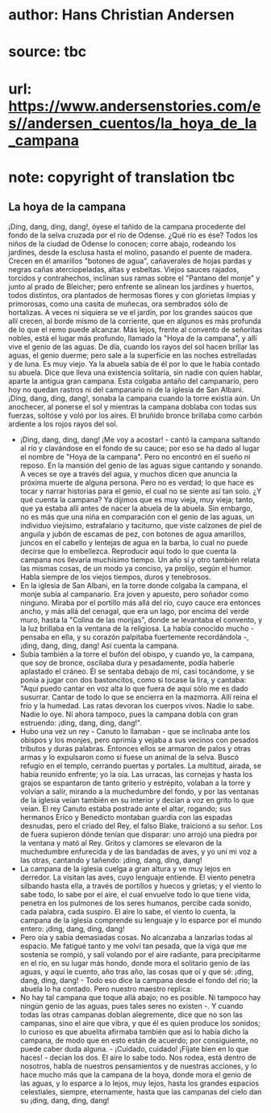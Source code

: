 # author: Hans Christian Andersen
# source: tbc
# url: https://www.andersenstories.com/es//andersen_cuentos/la_hoya_de_la_campana
# note: copyright of translation tbc

## La hoya de la campana 

¡Ding, dang, ding, dang!, óyese el tañido de la campana procedente del
fondo de la selva cruzada por el río de Odense. ¿Qué río es ése? Todos
los niños de la ciudad de Odense lo conocen; corre abajo, rodeando los
jardines, desde la esclusa hasta el molino, pasando el puente de madera.
Crecen en él amarillos "botones de agua", cañaverales de hojas pardas
y negras cañas aterciopeladas, altas y esbeltas. Viejos sauces rajados,
torcidos y contrahechos, inclinan sus ramas sobre el "Pantano del
monje" y junto al prado de Bleicher; pero enfrente se alinean los
jardines y huertos, todos distintos, ora plantados de hermosas flores y
con glorietas limpias y primorosas, como una casita de muñecas, ora
sembrados sólo de hortalizas.
A veces ni siquiera se ve el jardín, por los grandes saúcos que allí
crecen, al borde mismo de la corriente, que en algunos es más profunda
de lo que el remo puede alcanzar. Más lejos, frente al convento de
señoritas nobles, está el lugar más profundo, llamado la "Hoya de la
campana", y allí vive el genio de las aguas. De día, cuando los rayos
del sol hacen brillar las aguas, el genio duerme; pero sale a la
superficie en las noches estrelladas y de luna. Es muy viejo. Ya la
abuela sabía de él por lo que le había contado su abuela. Dice que lleva
una existencia solitaria, sin nadie con quien hablar, aparte la antigua
gran campana. Esta colgaba antaño del campanario, pero hoy no quedan
rastros ni del campanario ni de la iglesia de San Albani.
¡Ding, dang, ding, dang!, sonaba la campana cuando la torre existía aún.
Un anochecer, al ponerse el sol y mientras la campana doblaba con todas
sus fuerzas, soltóse y voló por los aires. El bruñido bronce brillaba
como carbón ardiente a los rojos rayos del sol.
- ¡Ding, dang, ding, dang! ¡Me voy a acostar! - cantó la campana
saltando al río y clavándose en el fondo de su cauce; por eso se ha dado
al lugar el nombre de "Hoya de la campana". Pero no encontró en él
sueño ni reposo. En la mansión del genio de las aguas sigue cantando y
sonando. A veces se oye a través del agua, y muchos dicen que anuncia la
próxima muerte de alguna persona. Pero no es verdad; lo que hace es
tocar y narrar historias para el genio, el cual no se siente así tan
solo.
¿Y qué cuenta la campana? Ya dijimos que es muy vieja, muy vieja; tanto,
que ya estaba allí antes de nacer la abuela de la abuela. Sin embargo,
no es más que una niña en comparación con el genio de las aguas, un
individuo viejísimo, estrafalario y taciturno, que viste calzones de
piel de anguila y jubón de escamas de pez, con botones de agua
amarillos, juncos en el cabello y lentejas de agua en la barba, lo cual
no puede decirse que lo embellezca.
Reproducir aquí todo lo que cuenta la campana nos llevaría muchísimo
tiempo. Un año sí y otro también relata las mismas cosas, de un modo ya
conciso, ya prolijo, según el humor. Habla siempre de los viejos
tiempos, duros y tenebrosos.
- En la iglesia de San Albani, en la torre donde colgaba la campana, el
monje subía al campanario. Era joven y apuesto, pero soñador como
ninguno. Miraba por el portillo más allá del río, cuyo cauce era
entonces ancho, y más allá del cenagal, que era un lago, por encima del
verde muro, hasta la "Colina de las monjas", donde se levantaba el
convento, y la luz brillaba en la ventana de la religiosa. La había
conocido mucho - pensaba en ella, y su corazón palpitaba fuertemente
recordándola -, ¡ding, dang, ding, dang!
Así cuenta la campana.
- Subía también a la torre el bufón del obispo, y cuando yo, la campana,
que soy de bronce, oscilaba dura y pesadamente, podía haberle aplastado
el cráneo. Él se sentaba debajo de mí, casi tocándome, y se ponía a
jugar con dos bastoncitos, como si tocase la lira, y cantaba: "Aquí
puedo cantar en voz alta lo que fuera de aquí sólo me es dado susurrar.
Cantar de todo lo que se encierra en la mazmorra. Allí reina el frío y
la humedad. Las ratas devoran los cuerpos vivos. Nadie lo sabe. Nadie lo
oye. Ni ahora tampoco, pues la campana dobla con gran estruendo: ¡ding,
dang, ding, dang!".
- Hubo una vez un rey - Canuto lo llamaban - que se inclinaba ante los
obispos y los monjes, pero oprimía y vejaba a sus vecinos con pesados
tributos y duras palabras. Entonces ellos se armaron de palos y otras
armas y lo expulsaron como si fuese un animal de la selva. Buscó refugio
en el templo, cerrando puertas y portales. La multitud, airada, se había
reunido enfrente; yo la oía. Las urracas, las cornejas y hasta los
grajos se espantaron de tanto griterío y estrépito, volaban a la torre y
volvían a salir, mirando a la muchedumbre del fondo, y por las ventanas
de la iglesia veían también en su interior y decían a voz en grito lo
que veían. El rey Canuto estaba postrado ante el altar, rogando; sus
hermanos Erico y Benedicto montaban guardia con las espadas desnudas,
pero el criado del Rey, el falso Blake, traicionó a su señor. Los de
fuera supieron dónde tenían que disparar: uno arrojó una piedra por la
ventana y mató al Rey. Gritos y clamores se elevaron de la muchedumbre
enfurecida y de las bandadas de aves, y yo uní mi voz a las otras,
cantando y tañendo: ¡ding, dang, ding, dang!
- La campana de la iglesia cuelga a gran altura y ve muy lejos en
derredor. La visitan las aves, cuyo lenguaje entiende. El viento penetra
silbando hasta ella, a través de portillos y huecos y grietas; y el
viento lo sabe todo, lo sabe por el aire, el cual envuelve todo lo que
tiene vida, penetra en los pulmones de los seres humanos, percibe cada
sonido, cada palabra, cada suspiro. El aire lo sabe, el viento lo
cuenta, la campana de la iglesia comprende su lenguaje y lo esparce por
el mundo entero: ¡ding, dang, ding, dang!
- Pero oía y sabía demasiadas cosas. No alcanzaba a lanzarlas todas al
espacio. Me fatigué tanto y me volví tan pesada, que la viga que me
sostenía se rompió, y salí volando por el aire radiante, para
precipitarme en el río, en su lugar más hondo, donde mora el solitario
genio de las aguas, y aquí le cuento, año tras año, las cosas que oí y
que sé: ¡ding, dang, ding, dang! - Todo eso dice la campana desde el
fondo del río; la abuela lo ha contado.
Pero nuestro maestro replica:
- No hay tal campana que toque allá abajo; no es posible. Ni tampoco hay
ningún genio de las aguas, pues tales seres no existen -. Y cuando todas
las otras campanas doblan alegremente, dice que no son las campanas,
sino el aire que vibra, y que él es quien produce los sonidos; lo
curioso es que abuelita afirmaba también que así lo había dicho la
campana, de modo que en esto están de acuerdo; por consiguiente, no
puede caber duda alguna. - ¡Cuidado, cuidado! ¡Fíjate bien en lo que
haces! - decían los dos.
El aire lo sabe todo. Nos rodea, está dentro de nosotros, habla de
nuestros pensamientos y de nuestras acciones, y lo hace mucho más que la
campana de la hoya, donde mora el genio de las aguas, y lo esparce a lo
lejos, muy lejos, hasta los grandes espacios celestiales, siempre,
eternamente, hasta que las campanas del cielo dan su ¡ding, dang, ding,
dang!
